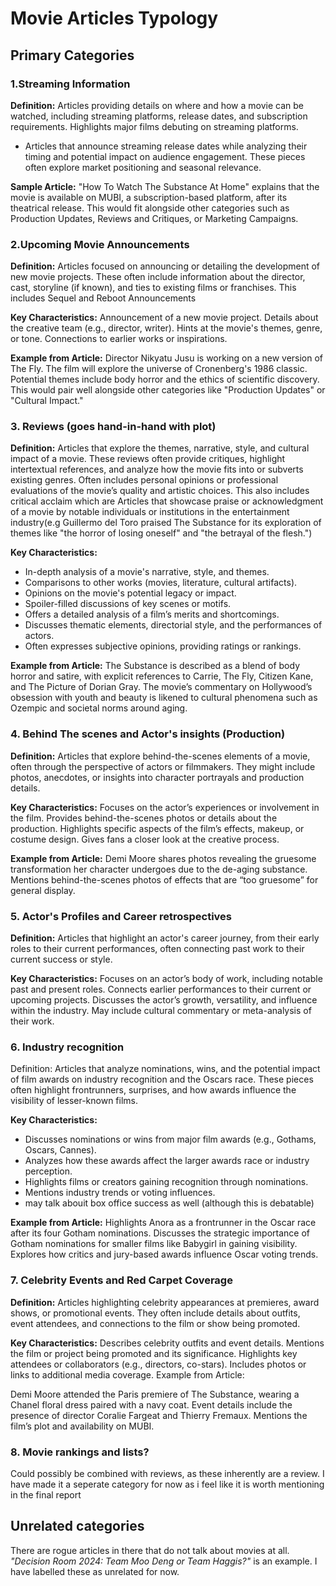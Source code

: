 # Movie Articles Typology

## Primary Categories

### 1.Streaming Information

**Definition:** Articles providing details on where and how a movie can be watched, including streaming platforms, release dates, and subscription requirements. Highlights major films debuting on streaming platforms.

- Articles that announce streaming release dates while analyzing their timing and potential impact on audience engagement. These pieces often explore market positioning and seasonal relevance.

**Sample Article:**
"How To Watch The Substance At Home" explains that the movie is available on MUBI, a subscription-based platform, after its theatrical release.
This would fit alongside other categories such as Production Updates, Reviews and Critiques, or Marketing Campaigns.

### 2.Upcoming Movie Announcements

**Definition:** Articles focused on announcing or detailing the development of new movie projects. These often include information about the director, cast, storyline (if known), and ties to existing films or franchises. This includes Sequel and Reboot Announcements

**Key Characteristics:**
Announcement of a new movie project.
Details about the creative team (e.g., director, writer).
Hints at the movie's themes, genre, or tone.
Connections to earlier works or inspirations.

**Example from Article:**
Director Nikyatu Jusu is working on a new version of The Fly.
The film will explore the universe of Cronenberg's 1986 classic.
Potential themes include body horror and the ethics of scientific discovery.
This would pair well alongside other categories like "Production Updates" or "Cultural Impact."

### 3. Reviews (goes hand-in-hand with plot)

**Definition:** Articles that explore the themes, narrative, style, and cultural impact of a movie. These reviews often provide critiques, highlight intertextual references, and analyze how the movie fits into or subverts existing genres. Often includes personal opinions or professional evaluations of the movie’s quality and artistic choices.
This also includes critical acclaim which are Articles that showcase praise or acknowledgment of a movie by notable individuals or institutions in the entertainment industry(e.g Guillermo del Toro praised The Substance for its exploration of themes like "the horror of losing oneself" and "the betrayal of the flesh.")

**Key Characteristics:**
- In-depth analysis of a movie's narrative, style, and themes.
- Comparisons to other works (movies, literature, cultural artifacts).
- Opinions on the movie's potential legacy or impact.
- Spoiler-filled discussions of key scenes or motifs.
- Offers a detailed analysis of a film’s merits and shortcomings.
- Discusses thematic elements, directorial style, and the performances of actors.
- Often expresses subjective opinions, providing ratings or rankings.

**Example from Article:**
The Substance is described as a blend of body horror and satire, with explicit references to Carrie, The Fly, Citizen Kane, and The Picture of Dorian Gray.
The movie’s commentary on Hollywood’s obsession with youth and beauty is likened to cultural phenomena such as Ozempic and societal norms around aging.

### 4. Behind The scenes and Actor's insights (Production)

**Definition:** Articles that explore behind-the-scenes elements of a movie, often through the perspective of actors or filmmakers. They might include photos, anecdotes, or insights into character portrayals and production details.

**Key Characteristics:**
Focuses on the actor’s experiences or involvement in the film.
Provides behind-the-scenes photos or details about the production.
Highlights specific aspects of the film’s effects, makeup, or costume design.
Gives fans a closer look at the creative process.

**Example from Article:**
Demi Moore shares photos revealing the gruesome transformation her character undergoes due to the de-aging substance.
Mentions behind-the-scenes photos of effects that are “too gruesome” for general display.

### 5. Actor's Profiles and Career retrospectives 

**Definition:** Articles that highlight an actor's career journey, from their early roles to their current performances, often connecting past work to their current success or style.

**Key Characteristics:**
Focuses on an actor’s body of work, including notable past and present roles.
Connects earlier performances to their current or upcoming projects.
Discusses the actor’s growth, versatility, and influence within the industry.
May include cultural commentary or meta-analysis of their work.


### 6. Industry recognition

Definition: Articles that analyze nominations, wins, and the potential impact of film awards on industry recognition and the Oscars race. These pieces often highlight frontrunners, surprises, and how awards influence the visibility of lesser-known films.

**Key Characteristics:**
- Discusses nominations or wins from major film awards (e.g., Gothams, Oscars, Cannes).
- Analyzes how these awards affect the larger awards race or industry perception.
- Highlights films or creators gaining recognition through nominations.
- Mentions industry trends or voting influences.
- may talk abouit box office success as well (although this is debatable)

**Example from Article:**
Highlights Anora as a frontrunner in the Oscar race after its four Gotham nominations.
Discusses the strategic importance of Gotham nominations for smaller films like Babygirl in gaining visibility.
Explores how critics and jury-based awards influence Oscar voting trends.

### 7. Celebrity Events and Red Carpet Coverage

**Definition:** Articles highlighting celebrity appearances at premieres, award shows, or promotional events. They often include details about outfits, event attendees, and connections to the film or show being promoted.

**Key Characteristics:**
Describes celebrity outfits and event details.
Mentions the film or project being promoted and its significance.
Highlights key attendees or collaborators (e.g., directors, co-stars).
Includes photos or links to additional media coverage.
Example from Article:

Demi Moore attended the Paris premiere of The Substance, wearing a Chanel floral dress paired with a navy coat.
Event details include the presence of director Coralie Fargeat and Thierry Fremaux.
Mentions the film’s plot and availability on MUBI.

### 8. Movie rankings and lists?

Could possibly be combined with reviews, as these inherently are a review. I have made it a seperate category for now as i feel like it is worth mentioning in the final report

## Unrelated categories
There are rogue articles in there that do not talk about movies at all. *"Decision Room 2024: Team Moo Deng or Team Haggis?"* is an example. I have labelled these as unrelated for now. 


